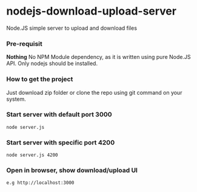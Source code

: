 # nodejs-download-upload-server
Node.JS simple server to upload and download files

### Pre-requisit
**Nothing** No NPM Module dependency, as it is written using pure Node.JS API. Only nodejs should be installed.


### How to get the project
Just download zip folder or clone the repo using git command on your system.

### Start server with default port 3000
```
node server.js
```

### Start server with specific port 4200
```
node server.js 4200
```

### Open in browser, show download/upload UI
```
e.g http://localhost:3000
```